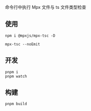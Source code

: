 命令行中执行 Mpx 文件与 ts 文件类型检查

## 使用

```shell
npm i @mpxjs/mpx-tsc -D

mpx-tsc --noEmit
```

## 开发

```shell
pnpm i
pnpm watch
```

## 构建

```shell
pnpm build
```
